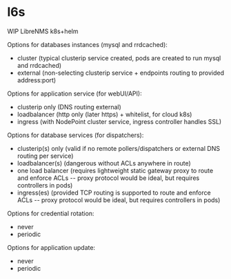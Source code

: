 # l6s
WIP LibreNMS k8s+helm

Options for databases instances (mysql and rrdcached):

- cluster (typical clusterip service created, pods are created to run mysql and rrdcached)
- external (non-selecting clusterip service + endpoints routing to provided address:port)

Options for application service (for webUI/API):

- clusterip only (DNS routing external)
- loadbalancer (http only (later https) + whitelist, for cloud k8s)
- ingress (with NodePoint cluster service, ingress controller handles SSL)

Options for database services (for dispatchers):

- clusterip(s) only (valid if no remote pollers/dispatchers or external DNS routing per service)
- loadbalancer(s) (dangerous without ACLs anywhere in route)
- one load balancer (requires lightweight static gateway proxy to route and enforce ACLs -- proxy protocol would be ideal, but requires controllers in pods)
- ingress(es) (provided TCP routing is supported to route and enforce ACLs -- proxy protocol would be ideal, but requires controllers in pods)

Options for credential rotation:

- never
- periodic

Options for application update:

- never
- periodic
